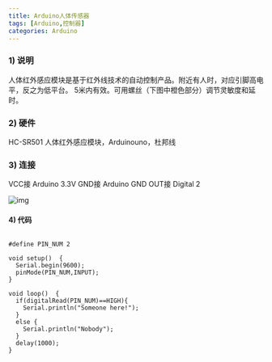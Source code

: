 ```yaml
---
title: Arduino人体传感器
tags: [Arduino,控制器]
categories: Arduino
---
```


### 1)       说明

人体红外感应模块是基于红外线技术的自动控制产品。附近有人时，对应引脚高电平，反之为低平台。
5米内有效。可用螺丝（下图中橙色部分）调节灵敏度和延时。

### 2)       硬件

HC-SR501 人体红外感应模块，Arduinouno，杜邦线

### 3)       连接

VCC接 Arduino 3.3V
GND接 Arduino GND
OUT接 Digital 2

![img](http://img.blog.csdn.net/20170220124753890?watermark/2/text/aHR0cDovL2Jsb2cuY3Nkbi5uZXQveGlleWFuMDgxMQ==/font/5a6L5L2T/fontsize/400/fill/I0JBQkFCMA==/dissolve/70/gravity/Center)

#### 4)       代码

```

#define PIN_NUM 2

void setup()  {
  Serial.begin(9600);
  pinMode(PIN_NUM,INPUT);
}

void loop()  {
  if(digitalRead(PIN_NUM)==HIGH){
    Serial.println("Someone here!");
  }   
  else {
    Serial.println("Nobody");
  }
  delay(1000);
}


```

